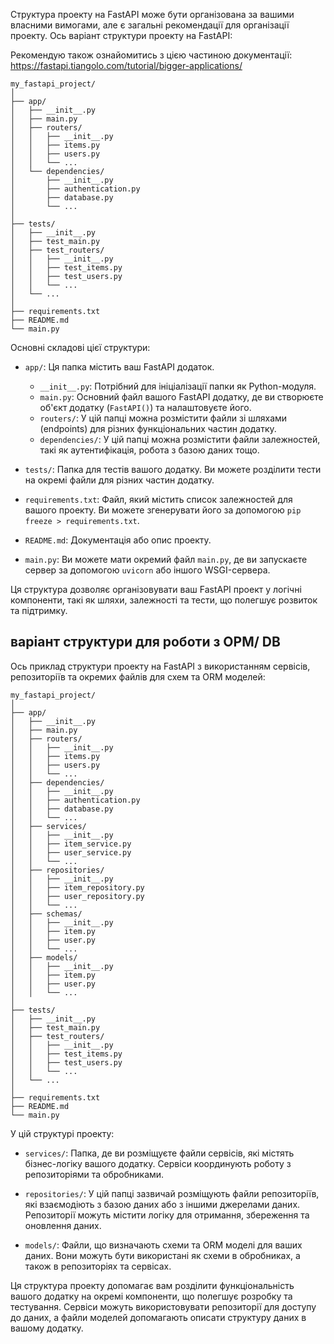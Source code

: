 
Структура проекту на FastAPI може бути організована за вашими власними вимогами, але є загальні рекомендації для організації проекту. Ось варіант структури проекту на FastAPI:

Рекомендую також ознайомитись з цією частиною документації: 
https://fastapi.tiangolo.com/tutorial/bigger-applications/

```
my_fastapi_project/
│
├── app/
│   ├── __init__.py
│   ├── main.py
│   ├── routers/
│   │   ├── __init__.py
│   │   ├── items.py
│   │   ├── users.py
│   │   └── ...
│   └── dependencies/
│       ├── __init__.py
│       ├── authentication.py
│       ├── database.py
│       └── ...
│
├── tests/
│   ├── __init__.py
│   ├── test_main.py
│   ├── test_routers/
│   │   ├── __init__.py
│   │   ├── test_items.py
│   │   ├── test_users.py
│   │   └── ...
│   └── ...
│
├── requirements.txt
├── README.md
└── main.py
```

Основні складові цієї структури:

- `app/`: Ця папка містить ваш FastAPI додаток.
  - `__init__.py`: Потрібний для ініціалізації папки як Python-модуля.
  - `main.py`: Основний файл вашого FastAPI додатку, де ви створюєте об'єкт додатку (`FastAPI()`) та налаштовуєте його.
  - `routers/`: У цій папці можна розмістити файли зі шляхами (endpoints) для різних функціональних частин додатку.
  - `dependencies/`: У цій папці можна розмістити файли залежностей, такі як аутентифікація, робота з базою даних тощо.

- `tests/`: Папка для тестів вашого додатку. Ви можете розділити тести на окремі файли для різних частин додатку.
- `requirements.txt`: Файл, який містить список залежностей для вашого проекту. Ви можете згенерувати його за допомогою `pip freeze > requirements.txt`.
- `README.md`: Документація або опис проекту.
- `main.py`: Ви можете мати окремий файл `main.py`, де ви запускаєте сервер за допомогою `uvicorn` або іншого WSGI-сервера.

Ця структура дозволяє організовувати ваш FastAPI проект у логічні компоненти, такі як шляхи, залежності та тести, що полегшує розвиток та підтримку.

## варіант структури для роботи з ОРМ/ DB
Ось приклад структури проекту на FastAPI з використанням сервісів, репозиторіїв та окремих файлів для схем та ORM моделей:

```
my_fastapi_project/
│
├── app/
│   ├── __init__.py
│   ├── main.py
│   ├── routers/
│   │   ├── __init__.py
│   │   ├── items.py
│   │   ├── users.py
│   │   └── ...
│   ├── dependencies/
│   │   ├── __init__.py
│   │   ├── authentication.py
│   │   ├── database.py
│   │   └── ...
│   ├── services/
│   │   ├── __init__.py
│   │   ├── item_service.py
│   │   ├── user_service.py
│   │   └── ...
│   ├── repositories/
│   │   ├── __init__.py
│   │   ├── item_repository.py
│   │   ├── user_repository.py
│   │   └── ...
│   ├── schemas/
│   │   ├── __init__.py
│   │   ├── item.py
│   │   ├── user.py
│   │   └── ...
│   ├── models/
│   │   ├── __init__.py
│   │   ├── item.py
│   │   ├── user.py
│   │   └── ...
│
├── tests/
│   ├── __init__.py
│   ├── test_main.py
│   ├── test_routers/
│   │   ├── __init__.py
│   │   ├── test_items.py
│   │   ├── test_users.py
│   │   └── ...
│   └── ...
│
├── requirements.txt
├── README.md
└── main.py
```

У цій структурі проекту:

- `services/`: Папка, де ви розміщуєте файли сервісів, які містять бізнес-логіку вашого додатку. Сервіси координують роботу з репозиторіями та обробниками.

- `repositories/`: У цій папці зазвичай розміщують файли репозиторіїв, які взаємодіють з базою даних або з іншими джерелами даних. Репозиторії можуть містити логіку для отримання, збереження та оновлення даних.

- `models/`: Файли, що визначають схеми та ORM моделі для ваших даних. Вони можуть бути використані як схеми в обробниках, а також в репозиторіях та сервісах.

Ця структура проекту допомагає вам розділити функціональність вашого додатку на окремі компоненти, що полегшує розробку та тестування. Сервіси можуть використовувати репозиторії для доступу до даних, а файли моделей допомагають описати структуру даних в вашому додатку.